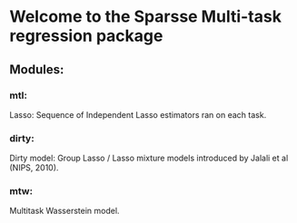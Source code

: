 
# Welcome to the Sparsse Multi-task regression package

## Modules:
### mtl:
Lasso: Sequence of Independent Lasso estimators ran on each task. 

### dirty:
Dirty model: Group Lasso / Lasso mixture models introduced by Jalali et al (NIPS, 2010).

### mtw:
Multitask Wasserstein model.



